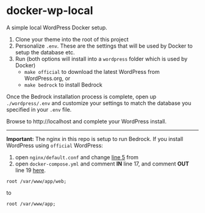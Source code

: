 # docker-wp-local

A simple local WordPress Docker setup.

1. Clone your theme into the root of this project
1. Personalize `.env`. These are the settings that will be used by Docker to setup the database etc.
1. Run (both options will install into a `wordpress` folder which is used by Docker)
    - `make official` to download the latest WordPress from WordPress.org, or
    - `make bedrock` to install Bedrock

Once the Bedrock installation process is complete, open up `./wordpress/.env` and customize your
settings to match the database you specified in your `.env` file.

Browse to http://localhost and complete your WordPress install.

---

**Important:** The nginx in this repo is setup to run Bedrock. If you install WordPress using
`official` WordPress:

1. open `nginx/default.conf` and change
   [line 5](https://github.com/iaremarkus/docker-wp-local/blob/1074366a3773334736b1fd01ba6afb090f63f9a2/nginx/default.conf#L5)
   from
1. open `docker-compose.yml` and comment **IN** line 17, and comment **OUT** line 19
   [here](https://github.com/iaremarkus/docker-wp-local/blob/1074366a3773334736b1fd01ba6afb090f63f9a2/docker-compose.yml#L17).

`root /var/www/app/web;`

to

`root /var/www/app;`
